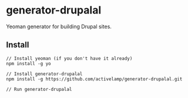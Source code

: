 # generator-drupalal
Yeoman generator for building Drupal sites.

## Install

```
// Install yeoman (if you don't have it already)
npm install -g yo

// Install generator-drupalal
npm install -g https://github.com/activelamp/generator-drupalal.git

// Run generator-drupalal

```
